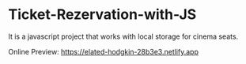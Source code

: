 # Ticket-Rezervation-with-JS
It is a javascript project that works with local storage for cinema seats.

Online Preview: https://elated-hodgkin-28b3e3.netlify.app
